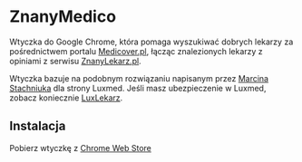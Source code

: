 # ZnanyMedico

Wtyczka do Google Chrome, która pomaga wyszukiwać dobrych lekarzy za pośrednictwem portalu [Medicover.pl](https://www.medicover.pl/), łącząc znalezionych lekarzy z opiniami z serwisu [ZnanyLekarz.pl](https://www.znanylekarz.pl/).

Wtyczka bazuje na podobnym rozwiązaniu napisanym przez [Marcina Stachniuka](https://github.com/mstachniuk) dla strony Luxmed. Jeśli masz ubezpieczenie w Luxmed, zobacz koniecznie [LuxLekarz](https://github.com/mstachniuk/LuxLekarz).


## Instalacja

Pobierz wtyczkę z [Chrome Web Store]()
